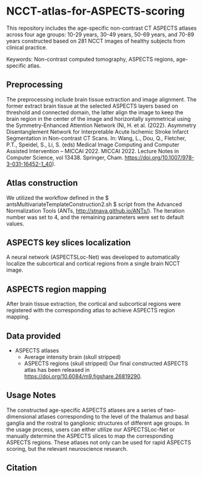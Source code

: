# NCCT-atlas-for-ASPECTS-scoring
This repository includes the age-specific non-contrast CT ASPECTS atlases across four age groups: 10-29 years, 30-49 years, 50-69 years, and 70-89 years constructed based on 281 NCCT images of healthy subjects from clinical practice. 

Keywords: Non-contrast computed tomography, ASPECTS regions, age-specific atlas. 

## Preprocessing
The preprocessing include brain tissue extraction and image alignment. The former extract brain tissue at the selected ASPECTS layers based on threshold and connected domain, the latter align the image to keep the brain region in the center of the image and horizontally symmetrical using the Symmetry-Enhanced Attention Network (Ni, H. et al. (2022). Asymmetry Disentanglement Network for Interpretable Acute Ischemic Stroke Infarct Segmentation in Non-contrast CT Scans. In: Wang, L., Dou, Q., Fletcher, P.T., Speidel, S., Li, S. (eds) Medical Image Computing and Computer Assisted Intervention – MICCAI 2022. MICCAI 2022. Lecture Notes in Computer Science, vol 13438. Springer, Cham. https://doi.org/10.1007/978-3-031-16452-1_40).

## Atlas construction
We utilized the workflow defined in the $ antsMultivariateTemplateConstruction2.sh $ script from the Advanced Normalization Tools (ANTs, http://stnava.github.io/ANTs/). The iteration number was set to 4, and the remaining parameters were set to default values.

## ASPECTS key slices localization
A neural network (ASPECTSLoc-Net) was developed to automatically localize the subcortical and cortical regions from a single brain NCCT image.  

## ASPECTS region mapping
After brain tissue extraction, the cortical and subcortical regions were registered with the corresponding atlas to achieve ASPECTS region mapping.

## Data provided 
* ASPECTS atlases
  * Average intensity brain (skull stripped)
  * ASPECTS regions (skull stripped)
Our final constructed ASPECTS atlas has been released in https://doi.org/10.6084/m9.figshare.26819290.
  
## Usage Notes 
The constructed age-specific ASPECTS atlases are a series of two-dimensional atlases corresponding to the level of the thalamus and basal ganglia and the rostral to ganglionic structures of different age groups. In the usage process, users can either utilize our ASPECTSLoc-Net or manually determine the ASPECTS slices to map the corresponding ASPECTS regions. These atlases not only can be used for rapid ASPECTS scoring, but the relevant neuroscience research.
  
## Citation
  
